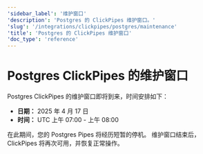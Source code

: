 ```yaml
---
'sidebar_label': '维护窗口'
'description': 'Postgres 的 ClickPipes 维护窗口。'
'slug': '/integrations/clickpipes/postgres/maintenance'
'title': 'Postgres 的 ClickPipes 维护窗口'
'doc_type': 'reference'
---
```



# Postgres ClickPipes 的维护窗口

Postgres ClickPipes 的维护窗口即将到来，时间安排如下：
- **日期：** 2025 年 4 月 17 日
- **时间：** UTC 上午 07:00 - 上午 08:00

在此期间，您的 Postgres Pipes 将经历短暂的停机。
维护窗口结束后，ClickPipes 将再次可用，并恢复正常操作。

